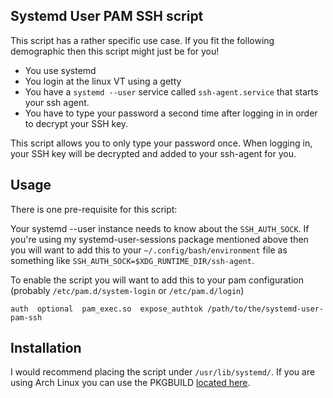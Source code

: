 ## Systemd User PAM SSH script

This script has a rather specific use case. If you fit the following demographic
then this script might just be for you!

- You use systemd
- You login at the linux VT using a getty
- You have a `systemd --user` service called `ssh-agent.service` that starts
  your ssh agent.
- You have to type your password a second time after logging in in order to
  decrypt your SSH key.

This script allows you to only type your password once. When logging in, your
SSH key will be decrypted and added to your ssh-agent for you.

## Usage

There is one pre-requisite for this script:

Your systemd --user instance needs to know about the `SSH_AUTH_SOCK`. If you're
using my systemd-user-sessions package mentioned above then you will want to
add this to your `~/.config/bash/environment` file as something like
`SSH_AUTH_SOCK=$XDG_RUNTIME_DIR/ssh-agent`.

To enable the script you will want to add this to your pam configuration
(probably `/etc/pam.d/system-login` or `/etc/pam.d/login`)

    auth  optional  pam_exec.so  expose_authtok /path/to/the/systemd-user-pam-ssh

## Installation

I would recommend placing the script under `/usr/lib/systemd/`. If you are using
Arch Linux you can use the PKGBUILD [located
here](https://github.com/evanpurkhiser/PKGBUILDs/tree/main/systemd-user-pam-ssh-git/PKGBUILD).
